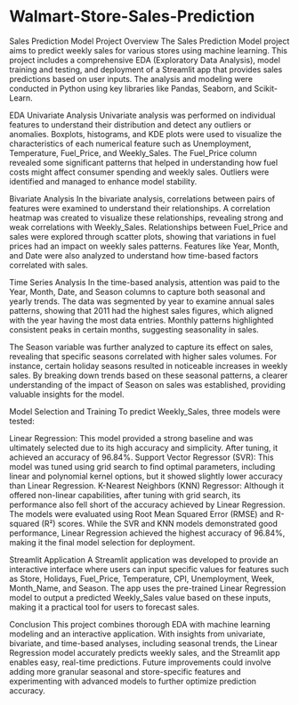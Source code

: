 # Walmart-Store-Sales-Prediction
Sales Prediction Model
Project Overview
The Sales Prediction Model project aims to predict weekly sales for various stores using machine learning. This project includes a comprehensive EDA (Exploratory Data Analysis), model training and testing, and deployment of a Streamlit app that provides sales predictions based on user inputs. The analysis and modeling were conducted in Python using key libraries like Pandas, Seaborn, and Scikit-Learn.

EDA
Univariate Analysis
Univariate analysis was performed on individual features to understand their distribution and detect any outliers or anomalies. Boxplots, histograms, and KDE plots were used to visualize the characteristics of each numerical feature such as Unemployment, Temperature, Fuel_Price, and Weekly_Sales. The Fuel_Price column revealed some significant patterns that helped in understanding how fuel costs might affect consumer spending and weekly sales. Outliers were identified and managed to enhance model stability.

Bivariate Analysis
In the bivariate analysis, correlations between pairs of features were examined to understand their relationships. A correlation heatmap was created to visualize these relationships, revealing strong and weak correlations with Weekly_Sales. Relationships between Fuel_Price and sales were explored through scatter plots, showing that variations in fuel prices had an impact on weekly sales patterns. Features like Year, Month, and Date were also analyzed to understand how time-based factors correlated with sales.

Time Series Analysis
In the time-based analysis, attention was paid to the Year, Month, Date, and Season columns to capture both seasonal and yearly trends. The data was segmented by year to examine annual sales patterns, showing that 2011 had the highest sales figures, which aligned with the year having the most data entries. Monthly patterns highlighted consistent peaks in certain months, suggesting seasonality in sales.

The Season variable was further analyzed to capture its effect on sales, revealing that specific seasons correlated with higher sales volumes. For instance, certain holiday seasons resulted in noticeable increases in weekly sales. By breaking down trends based on these seasonal patterns, a clearer understanding of the impact of Season on sales was established, providing valuable insights for the model.

Model Selection and Training
To predict Weekly_Sales, three models were tested:

Linear Regression: This model provided a strong baseline and was ultimately selected due to its high accuracy and simplicity. After tuning, it achieved an accuracy of 96.84%.
Support Vector Regressor (SVR): This model was tuned using grid search to find optimal parameters, including linear and polynomial kernel options, but it showed slightly lower accuracy than Linear Regression.
K-Nearest Neighbors (KNN) Regressor: Although it offered non-linear capabilities, after tuning with grid search, its performance also fell short of the accuracy achieved by Linear Regression.
The models were evaluated using Root Mean Squared Error (RMSE) and R-squared (R²) scores. While the SVR and KNN models demonstrated good performance, Linear Regression achieved the highest accuracy of 96.84%, making it the final model selection for deployment.

Streamlit Application
A Streamlit application was developed to provide an interactive interface where users can input specific values for features such as Store, Holidays, Fuel_Price, Temperature, CPI, Unemployment, Week, Month_Name, and Season. The app uses the pre-trained Linear Regression model to output a predicted Weekly_Sales value based on these inputs, making it a practical tool for users to forecast sales.

Conclusion
This project combines thorough EDA with machine learning modeling and an interactive application. With insights from univariate, bivariate, and time-based analyses, including seasonal trends, the Linear Regression model accurately predicts weekly sales, and the Streamlit app enables easy, real-time predictions. Future improvements could involve adding more granular seasonal and store-specific features and experimenting with advanced models to further optimize prediction accuracy.







